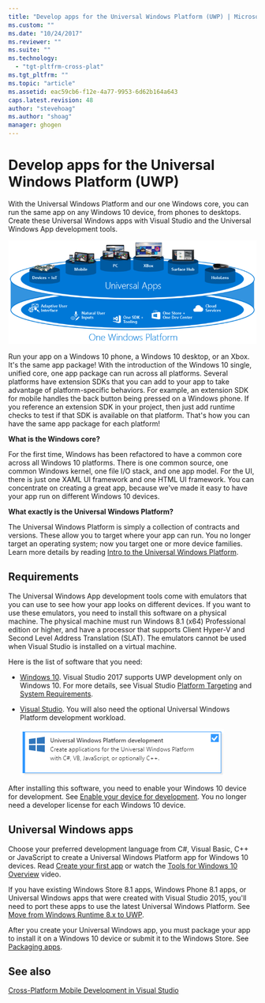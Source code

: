 ```yaml
---
title: "Develop apps for the Universal Windows Platform (UWP) | Microsoft Docs"
ms.custom: ""
ms.date: "10/24/2017"
ms.reviewer: ""
ms.suite: ""
ms.technology: 
  - "tgt-pltfrm-cross-plat"
ms.tgt_pltfrm: ""
ms.topic: "article"
ms.assetid: eac59cb6-f12e-4a77-9953-6d62b164a643
caps.latest.revision: 48
author: "stevehoag"
ms.author: "shoag"
manager: ghogen
---
```

# Develop apps for the Universal Windows Platform (UWP)
With the Universal Windows Platform and our one Windows core, you can run the same app on any Windows 10 device, from phones to desktops. Create these Universal Windows apps with Visual Studio and the Universal Windows App development tools.  
  
 ![Universal Windows Platform](../cross-platform/media/uwp_coreextensions.png "UWP_CoreExtensions")  
  
 Run your app on a Windows 10 phone, a Windows 10 desktop, or an Xbox. It's the same app package! With the introduction of the Windows 10 single, unified core, one app package can run across all platforms. Several platforms have extension SDKs that you can add to your app to take advantage of platform-specific behaviors. For example, an extension SDK for mobile handles the back button being pressed on a Windows phone. If you reference an extension SDK in your project, then just add runtime checks to test if that SDK is available on that platform. That's how you can have the same app package for each platform!  
  
 **What is the Windows core?**  
  
 For the first time, Windows has been refactored to have a common core across all Windows 10 platforms. There is one common source, one common Windows kernel, one file I/O stack, and one app model. For the UI, there is just one XAML UI framework and one HTML UI framework. You can concentrate on creating a great app, because we've made it easy to have your app run on different Windows 10 devices.  
  
 **What exactly is the Universal Windows Platform?**  
  
The Universal Windows Platform is simply a collection of contracts and versions. These allow you to target where your app can run. You no longer target an operating system; now you target one or more device families. Learn more details by reading [Intro to the Universal Windows Platform](/windows/uwp/get-started/universal-application-platform-guide).  
  
## Requirements  
 The Universal Windows App development tools come with emulators that you can use to see how your app looks on different devices. If you want to use these emulators, you need to install this software on a physical machine. The physical machine must run Windows 8.1 (x64) Professional edition or higher, and have a processor that supports Client Hyper-V and Second Level Address Translation (SLAT). The emulators cannot be used when Visual Studio is installed on a virtual machine.  
  
 Here is the list of software that you need:  
  
-   [Windows 10](http://windows.microsoft.com/windows/downloads). Visual Studio 2017 supports UWP development only on Windows 10. For more details, see Visual Studio [Platform Targeting](https://www.visualstudio.com/productinfo/vs2017-compatibility-vs) and [System Requirements](https://www.visualstudio.com/en-us/productinfo/vs2017-system-requirements-vs).   
  
-   [Visual Studio](https://www.visualstudio.com/downloads/). You will also need the optional Universal Windows Platform development workload.  

     ![UWP workload](media/uwp_workload.png)
  
After installing this software, you need to enable your Windows 10 device for development. See [Enable your device for development](/windows/uwp/get-started/enable-your-device-for-development). You no longer need a developer license for each Windows 10 device.  
    
## Universal Windows apps  
Choose your preferred development language from C#, Visual Basic, C++ or JavaScript to create a Universal Windows Platform app for Windows 10 devices. Read [Create your first app](/windows/uwp/get-started/your-first-app) or watch the [Tools for Windows 10 Overview](http://channel9.msdn.com/Series/ConnectOn-Demand/229) video.
  
If you have existing Windows Store 8.1 apps, Windows Phone 8.1 apps, or Universal Windows apps that were created with Visual Studio 2015, you'll need to port these apps to use the latest Universal Windows Platform. See [Move from Windows Runtime 8.x to UWP](/windows/uwp/porting/w8x-to-uwp-root).
  
After you create your Universal Windows app, you must package your app to install it on a Windows 10 device or submit it to the Windows Store. See [Packaging apps](/windows/uwp/packaging/index).

## See also
[Cross-Platform Mobile Development in Visual Studio](../cross-platform/cross-platform-mobile-development-in-visual-studio.md)  
